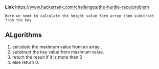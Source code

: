 **Link** https://www.hackerrank.com/challenges/the-hurdle-race/problem

`Here we need to calculate the height value form array then substract from the key`

## ALgorithms
1. calculate the maximum value from an array .
2. substract the key value from maximum value.
3. return the result if it is more than 0
4. else return 0.